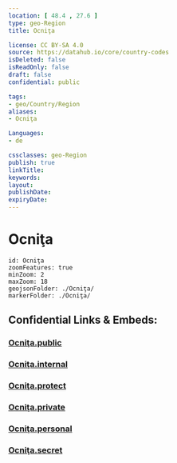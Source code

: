 ```yaml
---
location: [ 48.4 , 27.6 ] 
type: geo-Region
title: Ocniţa

license: CC BY-SA 4.0
source: https://datahub.io/core/country-codes
isDeleted: false
isReadOnly: false
draft: false
confidential: public

tags:
- geo/Country/Region
aliases:
- Ocniţa

Languages:
- de

cssclasses: geo-Region
publish: true
linkTitle: 
keywords: 
layout: 
publishDate: 
expiryDate: 
---
```


# Ocniţa

```leaflet
id: Ocniţa
zoomFeatures: true 
minZoom: 2 
maxZoom: 18
geojsonFolder: ./Ocniţa/
markerFolder: ./Ocniţa/
```


## Confidential Links & Embeds: 

### [Ocniţa.public](/_public/\Earth\Continent\Europe\Europe~East\Moldova\Districts~MoldovaOcniţa.public.md) 

### [Ocniţa.internal](/_internal/\Earth\Continent\Europe\Europe~East\Moldova\Districts~MoldovaOcniţa.internal.md) 

### [Ocniţa.protect](/_protect/\Earth\Continent\Europe\Europe~East\Moldova\Districts~MoldovaOcniţa.protect.md) 

### [Ocniţa.private](/_private/\Earth\Continent\Europe\Europe~East\Moldova\Districts~MoldovaOcniţa.private.md) 

### [Ocniţa.personal](/_personal/\Earth\Continent\Europe\Europe~East\Moldova\Districts~MoldovaOcniţa.personal.md) 

### [Ocniţa.secret](/_secret/\Earth\Continent\Europe\Europe~East\Moldova\Districts~MoldovaOcniţa.secret.md)

